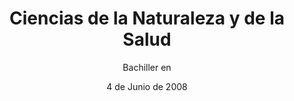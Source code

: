 ---
id: 'deg-1'
name: 'junta'
img: '/formation/junta-logo.svg'
class: 'h-[80%] top-0 lg:h-[90%] -top-6'
certifiedBy: 'Junta de Andalucía'
subtitle: 'Bachiller en'
title: 'Ciencias de la Naturaleza y de la Salud'
date: '4 de Junio de 2008'
---